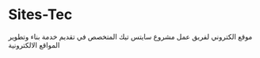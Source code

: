 # Sites-Tec
موقع الكتروني لفريق عمل مشروع سايتس تيك المتخصص في تقديم خدمة بناء وتطوير المواقع الالكترونية
